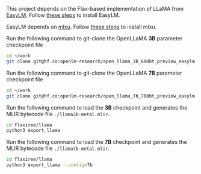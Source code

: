 This project depends on the Flax-based implementation of LLaMA from [EasyLM](https://github.com/young-geng/EasyLM).  Follow [these steps](https://github.com/young-geng/EasyLM#installation) to install EasyLM.

EasyLM depends on [mlxu](https://github.com/young-geng/mlxu). Follow [these steps](https://github.com/young-geng/mlxu#installation) to install mlxu.

Run the following command to git-clone the OpenLLaMA **3B** parameter checkpoint file

```bash
cd ~/work
git clone git@hf.co:openlm-research/open_llama_3b_600bt_preview_easylm
```

Run the following command to git-clone the OpenLLaMA **7B** parameter checkpoint file

```bash
cd ~/work
git clone git@hf.co:openlm-research/open_llama_7b_700bt_preview_easylm
```

Run the following command to load the **3B** checkpoint and generates the MLIR bytecode file `./llama3b-metal.mlir`.

```bash
cd flaxiree/llama
python3 export_llama
```

Run the following command to load the **7B** checkpoint and generates the MLIR bytecode file `./llama7b-metal.mlir`.

```bash
cd flaxiree/llama
python3 export_llama --config=7b
```
